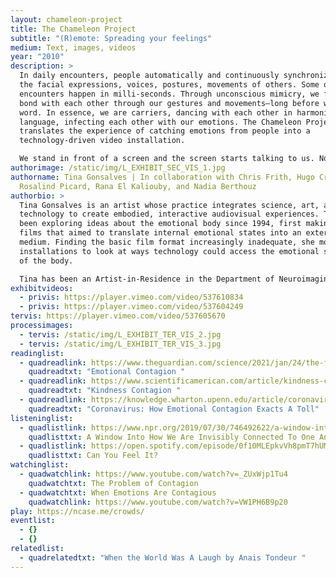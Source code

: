 ```yaml
---
layout: chameleon-project
title: The Chameleon Project
subtitle: "(R)emote: Spreading your feelings"
medium: Text, images, videos
year: "2010"
description: >
  In daily encounters, people automatically and continuously synchronize with
  the facial expressions, voices, postures, movements of others. Some of these
  encounters happen in milli-seconds. Through unconscious mimicry, we forge a
  bond with each other through our gestures and movements—long before we utter a
  word. In essence, we are carriers, dancing with each other in harmonized body
  language, infecting each other with our emotions. The Chameleon Project
  translates the experience of catching emotions from people into a
  technology-driven video installation. 

  We stand in front of a screen and the screen starts talking to us. Not with words but by showing us videos and images of people in emotional states that are in tandem with ours. Artist Tina Gonsalves, social neuroscientist Chris Frith, emotion neuroscientist Hugo Critchley, affective computer scientists Rosalind Picard and Rana El Kaliouby, as well as Professor in affective computing, Nadia Berthouz, came together to create a system that could read a person’s emotions, and then decide a congruent emotion to reflect back. Drawing on theories of emotional contagion, The Chameleon Project is placed at the intersection of multiple research areas such as empathy, social networks, affecting computing.
authorimage: /static/img/L_EXHIBIT_SEC_VIS_1.jpg
authorname: Tina Gonsalves | In collaboration with Chris Frith, Hugo Critchley,
  Rosalind Picard, Rana El Kaliouby, and Nadia Berthouz
authorbio: >
  Tina Gonsalves is an artist whose practice integrates science, art, and
  technology to create embodied, interactive audiovisual experiences. Tina has
  been exploring ideas about the emotional body since 1994, first making short
  films that aimed to translate internal emotional states into an external
  medium. Finding the basic film format increasingly inadequate, she moved on to
  installations to look at ways technology could access the emotional signatures
  of the body. 

  Tina has been an Artist-in-Residence in the Department of Neuroimaging at UCL, at the Banff New Media Institute in Canada, the Centre for Contemporary Art in Prague, and many more. Some of the grants she has received include the Arts Queensland Major Grant, the Arts Council England Grant, and the Wellcome Trust Large Art Award.
exhibitvideos:
  - privis: https://player.vimeo.com/video/537610834
  - privis: https://player.vimeo.com/video/537604249
tervis: https://player.vimeo.com/video/537605670
processimages:
  - tervis: /static/img/L_EXHIBIT_TER_VIS_2.jpg
  - tervis: /static/img/L_EXHIBIT_TER_VIS_3.jpg
readinglist:
  - quadreadlink: https://www.theguardian.com/science/2021/jan/24/the-five-emotional-contagion
    quadreadtxt: "Emotional Contagion "
  - quadreadlink: https://www.scientificamerican.com/article/kindness-contagion/
    quadreadtxt: "Kindness Contagion "
  - quadreadlink: https://knowledge.wharton.upenn.edu/article/coronavirus-how-emotional-contagion-exacts-a-toll/
    quadreadtxt: "Coronavirus: How Emotional Contagion Exacts A Toll"
listeninglist:
  - quadlistlink: https://www.npr.org/2019/07/30/746492622/a-window-into-how-we-are-invisibly-connected-to-one-another
    quadlisttxt: A Window Into How We Are Invisibly Connected To One Another
  - quadlistlink: https://open.spotify.com/episode/0f10MLEpkvVh8pmT7hUMQi
    quadlisttxt: Can You Feel It?
watchinglist:
  - quadwatchlink: https://www.youtube.com/watch?v=_ZUxWjp1Tu4
    quadwatchtxt: The Problem of Contagion
  - quadwatchtxt: When Emotions Are Contagious
    quadwatchlink: https://www.youtube.com/watch?v=VW1PH6B9p20
play: https://ncase.me/crowds/
eventlist:
  - {}
  - {}
relatedlist:
  - quadrelatedtxt: "When the World Was A Laugh by Anais Tondeur "
---
```

